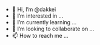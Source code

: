 - 👋 Hi, I’m @dakkei
- 👀 I’m interested in ...
- 🌱 I’m currently learning ...
- 💞️ I’m looking to collaborate on ...
- 📫 How to reach me ...

<!---
dakkei/dakkei is a ✨ special ✨ repository because its `README.md` (this file) appears on your GitHub profile.
You can click the Preview link to take a look at your changes.
--->
